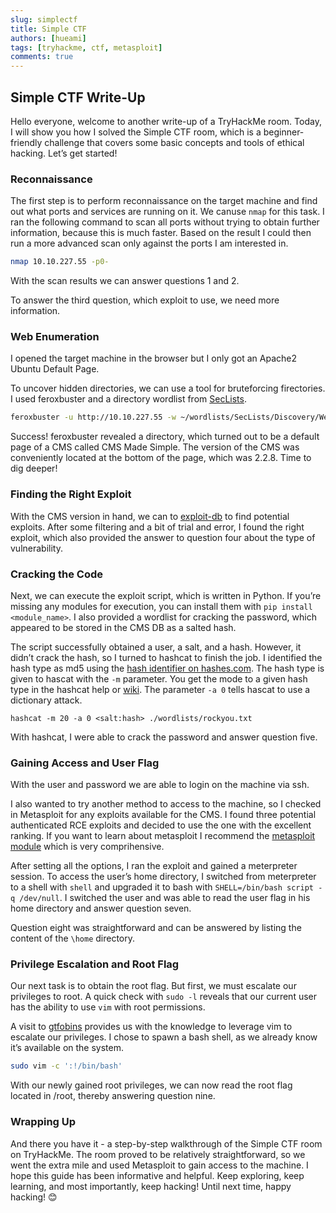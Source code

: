 ```yaml
---
slug: simplectf
title: Simple CTF
authors: [hueami]
tags: [tryhackme, ctf, metasploit]
comments: true
---
```


## Simple CTF Write-Up
Hello everyone, welcome to another write-up of a TryHackMe room. Today, I will show you how I solved the Simple CTF room, which is a beginner-friendly challenge that covers some basic concepts and tools of ethical hacking. Let’s get started!

### Reconnaissance

<!-- truncate -->

The first step is to perform reconnaissance on the target machine and find out what ports and services are running on it. We canuse `nmap` for this task. I ran the following command to scan all ports without trying to obtain further information, because this is much faster. Based on the result I could then run a more advanced scan only against the ports I am interested in.

```bash
nmap 10.10.227.55 -p0-
```

With the scan results we can answer questions 1 and 2.

To answer the third question, which exploit to use, we need more information.

### Web Enumeration
I opened the target machine in the browser but I only got an Apache2 Ubuntu Default Page.

To uncover hidden directories, we can use a tool for bruteforcing firectories. I used feroxbuster and a directory wordlist from [SecLists](https://github.com/danielmiessler/SecLists).

```bash
feroxbuster -u http://10.10.227.55 -w ~/wordlists/SecLists/Discovery/Web-Content/directory-list-2.3-medium.txt
```

Success! feroxbuster revealed a directory, which turned out to be a default page of a CMS called CMS Made Simple. The version of the CMS was conveniently located at the bottom of the page, which was 2.2.8. Time to dig deeper! 

### Finding the Right Exploit
With the CMS version in hand, we can to [exploit-db](https://www.exploit-db.com/) to find potential exploits. After some filtering and a bit of trial and error, I found the right exploit, which also provided the answer to question four about the type of vulnerability.

### Cracking the Code
Next, we can execute the exploit script, which is written in Python. If you’re missing any modules for execution, you can install them with `pip install <module_name>`. I also provided a wordlist for cracking the password, which appeared to be stored in the CMS DB as a salted hash.

The script successfully obtained a user, a salt, and a hash. However, it didn’t crack the hash, so I turned to hashcat to finish the job. I identified the hash type as md5 using the [hash identifier on hashes.com](https://hashes.com/en/tools/hash_identifier). The hash type is given to hascat with the `-m` parameter. You get the mode to a given hash type in the hashcat help or [wiki](https://hashcat.net/wiki/doku.php?id=hashcat). The parameter `-a 0` tells hascat to use a dictionary attack. 

`hashcat -m 20 -a 0 <salt:hash> ./wordlists/rockyou.txt`

With hashcat, I were able to crack the password and answer question five.

### Gaining Access and User Flag
With the user and password we are able to login on the machine via ssh.

I also wanted to try another method to access to the machine, so I checked in Metasploit for any exploits available for the CMS. I found three potential authenticated RCE exploits and decided to use the one with the excellent ranking. If you want to learn about metasploit I recommend the [metasploit module](https://tryhackme.com/module/metasploit) which is very comprihensive.

After setting all the options, I ran the exploit and gained a meterpreter session. To access the user’s home directory, I switched from meterpreter to a shell with `shell` and upgraded it to bash with `SHELL=/bin/bash script -q /dev/null`. I switched the user and was able to read the user flag in his home directory and answer question seven.

Question eight was straightforward and can be answered by listing the content of the `\home` directory.

### Privilege Escalation and Root Flag
Our next task is to obtain the root flag. But first, we must escalate our privileges to root. A quick check with `sudo -l` reveals that our current user has the ability to use `vim` with root permissions.

A visit to [gtfobins](https://gtfobins.github.io/gtfobins/vim/#sudo) provides us with the knowledge to leverage vim to escalate our privileges. I chose to spawn a bash shell, as we already know it’s available on the system.

```bash
sudo vim -c ':!/bin/bash'
```

With our newly gained root privileges, we can now read the root flag located in /root, thereby answering question nine.

### Wrapping Up
And there you have it - a step-by-step walkthrough of the Simple CTF room on TryHackMe. The room proved to be relatively straightforward, so we went the extra mile and used Metasploit to gain access to the machine. I hope this guide has been informative and helpful. Keep exploring, keep learning, and most importantly, keep hacking! Until next time, happy hacking! 😊